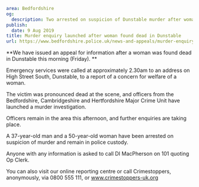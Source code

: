 ```yaml
area: Bedfordshire
og:
  description: Two arrested on suspicion of Dunstable murder after woman found dead.
publish:
  date: 9 Aug 2019
title: Murder enquiry launched after woman found dead in Dunstable
url: https://www.bedfordshire.police.uk/news-and-appeals/murder-enquiry-dunstable-aug2019
```

**We have issued an appeal for information after a woman was found dead in Dunstable this morning (Friday). **

Emergency services were called at approximately 2.30am to an address on High Street South, Dunstable, to a report of a concern for welfare of a woman.

The victim was pronounced dead at the scene, and officers from the Bedfordshire, Cambridgeshire and Hertfordshire Major Crime Unit have launched a murder investigation.

Officers remain in the area this afternoon, and further enquiries are taking place.

A 37-year-old man and a 50-year-old woman have been arrested on suspicion of murder and remain in police custody.

Anyone with any information is asked to call DI MacPherson on 101 quoting Op Clerk.

You can also visit our online reporting centre or call Crimestoppers, anonymously, via 0800 555 111, or www.crimestoppers-uk.org
